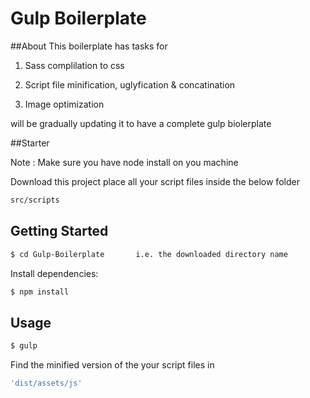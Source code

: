 # Gulp Boilerplate

##About
This boilerplate has tasks for

1. Sass complilation to css

2. Script file minification, uglyfication & concatination

3. Image optimization

will be gradually updating it to have a complete gulp biolerplate 

##Starter 

Note : Make sure you have node install on you machine

Download this project place all your script files inside the below folder
```bash
src/scripts
```

## Getting Started

```bash
$ cd Gulp-Boilerplate       i.e. the downloaded directory name
```

Install dependencies:

```bash
$ npm install
```

## Usage

```bash
$ gulp 
```

Find the minified version of the your script files in 

```bash
'dist/assets/js'
```
